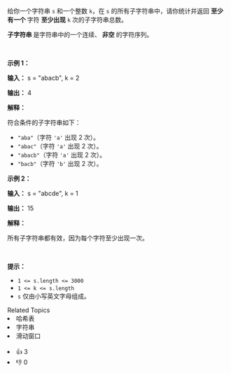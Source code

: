 <p>给你一个字符串 <code>s</code> 和一个整数 <code>k</code>，在 <code>s</code> 的所有子字符串中，请你统计并返回 <strong>至少有一个 </strong>字符 <strong>至少出现</strong> <code>k</code> 次的子字符串总数。</p>

<p><strong>子字符串 </strong>是字符串中的一个连续、<b> 非空</b> 的字符序列。</p>

<p>&nbsp;</p>

<p><strong class="example">示例 1：</strong></p>

<div class="example-block"> 
 <p><strong>输入：</strong> <span class="example-io">s = "abacb", k = 2</span></p> 
</div>

<p><strong>输出：</strong> <span class="example-io">4</span></p>

<p><strong>解释：</strong></p>

<p>符合条件的子字符串如下：</p>

<ul> 
 <li><code>"aba"</code>（字符 <code>'a'</code> 出现 2 次）。</li> 
 <li><code>"abac"</code>（字符 <code>'a'</code> 出现 2 次）。</li> 
 <li><code>"abacb"</code>（字符 <code>'a'</code> 出现 2 次）。</li> 
 <li><code>"bacb"</code>（字符 <code>'b'</code> 出现 2 次）。</li> 
</ul>

<p><strong class="example">示例 2：</strong></p>

<div class="example-block"> 
 <p><strong>输入：</strong> <span class="example-io">s = "abcde", k = 1</span></p> 
</div>

<p><strong>输出：</strong> <span class="example-io">15</span></p>

<p><strong>解释：</strong></p>

<p>所有子字符串都有效，因为每个字符至少出现一次。</p>

<p>&nbsp;</p>

<p><strong>提示：</strong></p>

<ul> 
 <li><code>1 &lt;= s.length &lt;= 3000</code></li> 
 <li><code>1 &lt;= k &lt;= s.length</code></li> 
 <li><code>s</code> 仅由小写英文字母组成。</li> 
</ul>

<div><div>Related Topics</div><div><li>哈希表</li><li>字符串</li><li>滑动窗口</li></div></div><br><div><li>👍 3</li><li>👎 0</li></div>